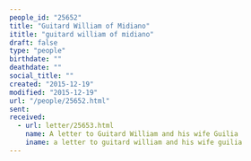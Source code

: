 ```yaml
---
people_id: "25652"
title: "Guitard William of Midiano"
ititle: "guitard william of midiano"
draft: false
type: "people"
birthdate: ""
deathdate: ""
social_title: ""
created: "2015-12-19"
modified: "2015-12-19"
url: "/people/25652.html"
sent:
received:
  - url: letter/25653.html
    name: A letter to Guitard William and his wife Guilia
    iname: a letter to guitard william and his wife guilia
---
```

